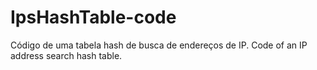 # IpsHashTable-code
Código de uma tabela hash de busca de endereços de IP. Code of an IP address search hash table.

